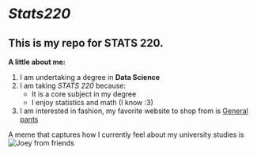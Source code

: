 # *Stats220*

## This is my repo for STATS 220. 

**A little about me:**

1. I am undertaking a degree in **Data Science**
2. I am taking *STATS 220* because:
   * It is a core subject in my degree
   * I enjoy statistics and math (I know :3)
3. I am interested in fashion, my favorite website to shop from is [General pants](https://generalpants.co.nz/)

A meme that captures how I currently feel about my university studies is ![Joey from friends](https://media1.tenor.com/m/JxoJ7inr68UAAAAC/joey-joey-tribbian.gif)
